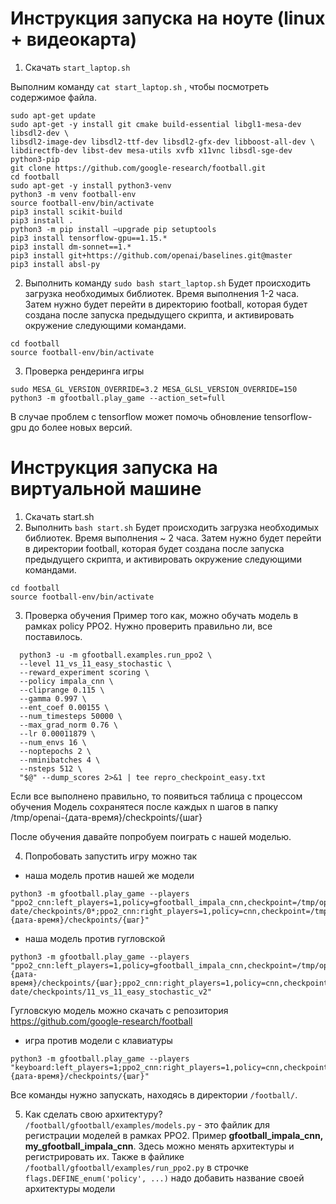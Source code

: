 # Инструкция запуска на ноуте (linux + видеокарта)

1) Скачать ```start_laptop.sh```

Выполним команду ```cat start_laptop.sh``` , чтобы посмотреть содержимое файла.

``` 
sudo apt-get update
sudo apt-get -y install git cmake build-essential libgl1-mesa-dev libsdl2-dev \
libsdl2-image-dev libsdl2-ttf-dev libsdl2-gfx-dev libboost-all-dev \
libdirectfb-dev libst-dev mesa-utils xvfb x11vnc libsdl-sge-dev python3-pip
git clone https://github.com/google-research/football.git
cd football
sudo apt-get -y install python3-venv
python3 -m venv football-env
source football-env/bin/activate
pip3 install scikit-build
pip3 install .
python3 -m pip install —upgrade pip setuptools
pip3 install tensorflow-gpu==1.15.*
pip3 install dm-sonnet==1.*
pip3 install git+https://github.com/openai/baselines.git@master
pip3 install absl-py
```
2) Выполнить команду
  ```sudo bash start_laptop.sh```
Будет происходить загрузка необходимых библиотек. Время выполнения 1-2 часа.
Затем нужно будет перейти в директорию football, которая будет создана после запуска предыдущего скрипта,
и активировать окружение следующими командами.
  ```
  cd football
  source football-env/bin/activate
  ```
  
 3) Проверка рендеринга игры
 
 ```
 sudo MESA_GL_VERSION_OVERRIDE=3.2 MESA_GLSL_VERSION_OVERRIDE=150
 python3 -m gfootball.play_game --action_set=full
 ```
 В случае проблем с tensorflow может помочь обновление tensorflow-gpu до более новых версий.

# Инструкция запуска на виртуальной машине

1) Скачать start.sh
2) Выполнить 
  ```bash start.sh```
Будет происходить загрузка необходимых библиотек. Время выполнения ~ 2 часа.
Затем нужно будет перейти в директории football, которая будет создана после запуска предыдущего скрипта,
и активировать окружение следующими командами.
  ```
  cd football
  source football-env/bin/activate
  ```
3) Проверка обучения
Пример того как, можно обучать модель в рамках policy PPO2. Нужно проверить правильно ли, все поставилось.
```
  python3 -u -m gfootball.examples.run_ppo2 \
  --level 11_vs_11_easy_stochastic \
  --reward_experiment scoring \
  --policy impala_cnn \
  --cliprange 0.115 \
  --gamma 0.997 \
  --ent_coef 0.00155 \
  --num_timesteps 50000 \
  --max_grad_norm 0.76 \
  --lr 0.00011879 \
  --num_envs 16 \
  --noptepochs 2 \
  --nminibatches 4 \
  --nsteps 512 \
  "$@" --dump_scores 2>&1 | tee repro_checkpoint_easy.txt
 ```
 Если все выполнено правильно, то появиться таблица с процессом обучения
 Модель сохранятеся после каждых n шагов в папку 
/tmp/openai-{дата-время}/checkpoints/{шаг}

После обучения давайте попробуем поиграть с нашей моделью.

4) Попробовать запустить игру можно так
- наша модель против нашей же модели
```
python3 -m gfootball.play_game --players 
"ppo2_cnn:left_players=1,policy=gfootball_impala_cnn,checkpoint=/tmp/openai-date/checkpoints/0*;ppo2_cnn:right_players=1,policy=cnn,checkpoint=/tmp/openai-{дата-время}/checkpoints/{шаг}"
```
- наша модель против гугловской
```
python3 -m gfootball.play_game --players "ppo2_cnn:left_players=1,policy=gfootball_impala_cnn,checkpoint=/tmp/openai-{дата-время}/checkpoints/{шаг};ppo2_cnn:right_players=1,policy=cnn,checkpoint=/tmp/openai-date/checkpoints/11_vs_11_easy_stochastic_v2"
```
Гугловскую модель можно скачать с репозитория https://github.com/google-research/football

- игра против модели с клавиатуры
```
python3 -m gfootball.play_game --players 
"keyboard:left_players=1;ppo2_cnn:right_players=1,policy=cnn,checkpoint=/tmp/openai-{дата-время}/checkpoints/{шаг}"
```
Все команды нужно запускать, находясь в директории ```/football/```.

5) Как сделать свою архитектуру?
```/football/gfootball/examples/models.py``` - это файлик для регистрации моделей в рамках PPO2.
Пример **gfootball_impala_cnn, my_gfootball_impala_cnn**.
Здесь можно менять архитектуры и регистрировать их.
Также в файлике ```/football/gfootball/examples/run_ppo2.py```
в строчке ```flags.DEFINE_enum('policy', ...)``` 
надо добавить название своей архитектуры модели
 
